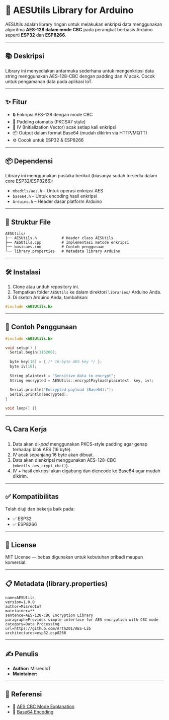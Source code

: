 # 🔐 AESUtils Library for Arduino

AESUtils adalah library ringan untuk melakukan enkripsi data menggunakan algoritma **AES-128 dalam mode CBC** pada perangkat berbasis Arduino seperti **ESP32** dan **ESP8266**.

---

## 📚 Deskripsi

Library ini menyediakan antarmuka sederhana untuk mengenkripsi data string menggunakan AES-128-CBC dengan padding dan IV acak. Cocok untuk pengamanan data pada aplikasi IoT.

---

## ✨ Fitur

- 🔒 Enkripsi AES-128 dengan mode CBC
- 🔁 Padding otomatis (PKCS#7 style)
- 🔐 IV (Initialization Vector) acak setiap kali enkripsi
- 📦 Output dalam format Base64 (mudah dikirim via HTTP/MQTT)
- ⚙️ Cocok untuk ESP32 & ESP8266

---

## 📦 Dependensi

Library ini menggunakan pustaka berikut (biasanya sudah tersedia dalam core ESP32/ESP8266):

- `mbedtls/aes.h` – Untuk operasi enkripsi AES
- `base64.h` – Untuk encoding hasil enkripsi
- `Arduino.h` – Header dasar platform Arduino

---

## 📁 Struktur File

```
AESUtils/
├── AESUtils.h           # Header class AESUtils
├── AESUtils.cpp         # Implementasi metode enkripsi
├── basicaes.ino         # Contoh penggunaan
└── library.properties   # Metadata library Arduino
```

---

## 🛠️ Instalasi

1. Clone atau unduh repository ini.
2. Tempatkan folder `AESUtils` ke dalam direktori `libraries/` Arduino Anda.
3. Di sketch Arduino Anda, tambahkan:

```cpp
#include <AESUtils.h>
```

---

## 🚀 Contoh Penggunaan

```cpp
#include <AESUtils.h>

void setup() {
  Serial.begin(115200);
  
  byte key[16] = { /* 16-byte AES key */ };
  byte iv[16];
  
  String plaintext = "Sensitive data to encrypt";
  String encrypted = AESUtils::encryptPayload(plaintext, key, iv);
  
  Serial.println("Encrypted payload (Base64):");
  Serial.println(encrypted);
}

void loop() {}
```

---

## 🔍 Cara Kerja

1. Data akan di-*pad* menggunakan PKCS-style padding agar genap terhadap blok AES (16 byte).
2. IV acak sepanjang 16 byte akan dibuat.
3. Data akan dienkripsi menggunakan AES-128-CBC (`mbedtls_aes_crypt_cbc()`).
4. IV + hasil enkripsi akan digabung dan diencode ke Base64 agar mudah dikirim.

---

## ✅ Kompatibilitas

Telah diuji dan bekerja baik pada:

- ✅ ESP32
- ✅ ESP8266

---

## 📄 License

MIT License — bebas digunakan untuk kebutuhan pribadi maupun komersial.

---

## 📋 Metadata (library.properties)

```
name=AESUtils
version=1.0.0
author=MisredIoT
maintainer=**
sentence=AES-128-CBC Encryption Library
paragraph=Provides simple interface for AES encryption with CBC mode
category=Data Processing
url=https://github.com/ArthZ01/AES-Lib
architectures=esp32,esp8266
```

---

## ✍️ Penulis

- **Author:** MisredIoT  
- **Maintainer:** 

---

## 🔗 Referensi

- 🔗 [AES CBC Mode Explanation](https://en.wikipedia.org/wiki/Block_cipher_mode_of_operation#Cipher_Block_Chaining_(CBC))
- 🔗 [Base64 Encoding](https://en.wikipedia.org/wiki/Base64)

